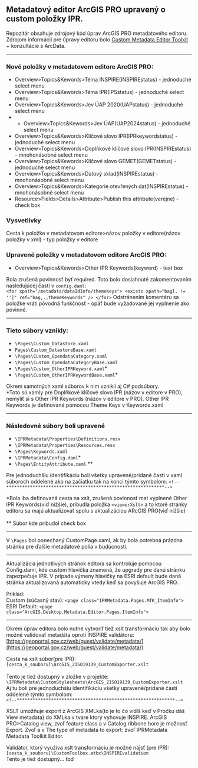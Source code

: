 ## Metadatový editor ArcGIS PRO upravený o custom položky IPR.


Repozitár obsahuje zdrojový kód úprav ArcGIS PRO metadatového editoru. Zdrojom informácii pre úpravy editoru bolo [Custom Metadata Editor Toolkit](https://github.com/Esri/arcgis-pro-metadata-toolkit) + konzultácie s ArcData.

-------------------------

### Nové položky v metadatovom editore ArcGIS PRO:
- Overview>Topics&Kewords>Téma INSPIRE(INSPIREstatus) - jednoduché select menu
- Overview>Topics&Kewords>Téma IPR(IPSstatus) - jednoduché select menu
- Overview>Topics&Kewords>Jev ÚAP 2020(UAPstatus) - jednoduché select menu
- - Overview>Topics&Kewords>Jev ÚAP(UAP2024status) - jednoduché select menu
- Overview>Topics&Kewords>Klíčové slovo IPR(IPRkeywordstatus) - jednoduché select menu
- Overview>Topics&Kewords>Doplňkové klíčové slovo IPR(INSPIREstatus) - mnohonásobné select menu
- Overview>Topics&Kewords>Klíčové slovo GEMET(GEMETstatus) - jednoduché select menu
- Overview>Topics&Kewords>Datový sklad(INSPIREstatus) - mnohonásobné select menu
- Overview>Topics&Kewords>Kategorie otevřených dat(INSPIREstatus) - mnohonásobné select menu
- Resource>Fields>Details>Attribute>Publish this attribute(verejne) - check box

### Vysvetlivky
Cesta k položke v metadatovom editore>názov položky v editore(názov položky v xml) - typ položky v editore


### Upravené položky v metadatovom editore ArcGIS PRO:
- Overview>Topics&Kewords>Other IPR Keywords(keyword) - text box

Bola zrušená povinnosť byť required. Toto bolo dosiahnuté zakomentovaním nasledujúcej časti v `config.daml`:<br/>
`<for xpath="/metadata/dataIdInfo/themeKeys">
<exists xpath="bag[. != '']" ref="bag,.,themeKeywords" />
</for>`
Odstránením komentáru sa položke vráti pôvodná funkčnosť - opäť bude vyžadované jej vyplnenie ako povinné.

-------------------------

### Tieto súbory vznikly: 
- `\Pages\Custom_Datastore.xaml`
- `Pages\Custom_DatastoreBase.xaml`
- `\Pages\Custom_OpendataCategory.xaml`
- `\Pages\Custom_OpendataCategoryBase.xaml`
- `\Pages\Custom_OtherIPRKeyword.xaml`*
- `\Pages\Custom_OtherIPRKeywordBase.xaml`*

Okrem samotných xaml súborov k nim vznikli aj C# podsúbory.<br/>
*Toto sú xamly pre Doplňkové klíčové slovo IPR (názov v editore v PRO), nemýliť si s Other IPR Keywords (názov v editore v PRO). Other IPR Keywords je definované pomocou Theme Keys v Keywords.xaml

-------------------------

### Následovné súbory boli upravené
- `\IPRMetadata\Properties\Definitions.resx`
- `\IPRMetadata\Properties\Resources.resx`
- `\Pages\Keywords.xaml`
- `\IPRMetadata\Config.daml`*
- `\Pages\EntityAttribute.xaml` **

Pre jednoduchšiu identifikáciu boli všetky upravené/pridané časti v xaml súboroch oddelené ako na začiatku tak na konci týmto symbolom:
`<!--************************************************************-->`

*Bola iba definovaná cesta na xslt, zrušená povinnosť mat vyplnené Other IPR Keywords(viď nižšie), pribudla položka `<viewerXslt>` a to ktoré stránky editoru sa majú aktualizovať spolu s aktualizáciou ARcGIS PRO(viď nižšie)<br/>
<br/>
** Súbor kde pribudol check box

-------------------------

V  `\Pages` bol ponechaný CustomPage.xaml, ak by bola potrebná prázdna stránka pre ďalšie metadatové polia v budúcnosti.

-------------------------

Aktualizácia jednotlivých stránok editora sa kontroluje pomocou Config.daml, kde custom hlavička znamená, že upgrady pre danú stránku zapezpečuje IPR. V prípade výmeny hlavičky na ESRI default bude daná stránka aktualizovaná automaticky vtedy keď sa povyšuje ArcGIS PRO. 

Príklad:<br/>
Custom (súčasný stav): `<page class="IPRMetadata.Pages.MTK_ItemInfo">`<br/>
ESRI Default: `<page class="ArcGIS.Desktop.Metadata.Editor.Pages.ItemInfo">`

-------------------------
Okrem úprav editora bolo nutné vytvoriť tiež xslt transformáciu tak aby bolo možné validovať metadáta oproti INSPIRE validátoru:
[https://geoportal.gov.cz/web/guest/validate/metadata/](https://geoportal.gov.cz/web/guest/validate/metadata/)

Cesta na xslt súbor(pre IPR):
`[cesta_k_souboru]\ArcGIS_2ISO19139_CustomExporter.xslt`<br/>
<br/>
Tento je tiež dostupný v zložke v projekte:
`\IPRMetadata\CustomStylesheets\ArcGIS_2ISO19139_CustomExporter.xslt`<br/>
Aj tu boli pre jednoduchšiu identifikáciu všetky upravené/pridané časti oddelené týmto symbolom:<br/>
`<!--************************************************************-->`

XSLT umožňuje export z ArcGIS XMLka(to je to čo vidíš keď v Pročku dáš View metadata) do XMLka v tvare ktorý vyhovuje INSPIRE. ArcGIS PRO>Catalog view, zvoľ feature class a v Catalog ribbone hore je možnosť Export. Zvoľ a v The type of metadata to export: zvoľ IPRMetadata Metadata Toolkit Editor.

Validátor, ktorý využíva xslt transformáciu je možné nájsť (pre IPR): <br/>
`[cesta_k_souboru]\CustomToolbox.atbx\INSPIREvalidation`
<br/>
Tento je tiež dostupný... tbd

